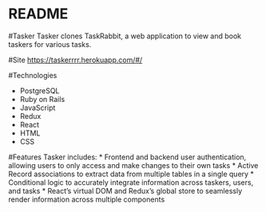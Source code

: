 # README

#Tasker 
    Tasker clones TaskRabbit, a web application to view and book taskers for various tasks.

#Site
    https://taskerrrr.herokuapp.com/#/

#Technologies
   * PostgreSQL
   * Ruby on Rails
   * JavaScript
   * Redux
   * React
   * HTML
   * CSS

#Features
    Tasker includes: 
    * Frontend and backend user authentication, allowing users to only access and make changes to their own tasks 
    * Active Record associations to extract data from multiple tables in a single query 
    * Conditional logic to accurately integrate information across taskers, users, and tasks 
    * React’s virtual DOM and Redux’s global store to seamlessly render information across multiple components  








